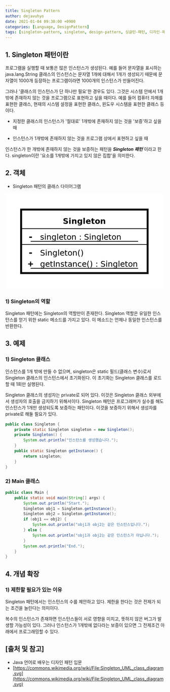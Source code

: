```yaml
---
title: Singleton Pattern
author: dejavuhyo
date: 2021-01-04 09:30:00 +0900
categories: [Language, DesignPattern]
tags: [singleton-pattern, singleton, design-pattern, 싱글턴-패턴, 디자인-패턴]
---
```


## 1. Singleton 패턴이란
프로그램을 실행할 때 보통은 많은 인스턴스가 생성된다. 예를 들어 문자열을 표시하는 java.lang.String 클래스의 인스턴스는 문자열 1개에 대해서 1개가 생성되기 때문에 문자열이 1000개 등장하는 프로그램이라면 1000개의 인스턴스가 만들어진다.

그러나 '클래스의 인스턴스가 단 하나만 필요'한 경우도 있다. 그것은 시스템 안에서 1개밖에 존재하지 않는 것을 프로그램으로 표현하고 싶을 때이다. 예를 들어 컴퓨터 자체를 표현한 클래스, 현재의 시스템 설정을 표현한 클래스, 윈도우 시스템을 표현한 클래스 등이다.

* 지정한 클래스의 인스턴스가 '절대로' 1개밖에 존재하지 않는 것을 '보증'하고 싶을 때

* 인스턴스가 1개밖에 존재하지 않는 것을 프로그램 상에서 표현하고 싶을 때

인스턴스가 한 개밖에 존재하지 않는 것을 보증하는 패턴을 _**Singleton 패턴**_ 이라고 한다. singleton이란 '요소를 1개밖에 가지고 있지 않은 집합'을 의미한다.

## 2. 객체

* Singleton 패턴의 클래스 다이어그램

![img001](/assets/img/2021-01-04-singleton-pattern/img001.png)

### 1) Singleton의 역할
Singleton 패턴에는 Singleton의 역할만이 존재한다. Singleton 역할은 유일한 인스턴스를 얻기 위한 static 메소드를 가지고 있다. 이 메소드는 언제나 동일한 인스턴스를 반환한다.

## 3. 예제

### 1) Singleton 클래스
인스턴스를 1개 밖에 만들 수 없으며, singleton은 static 필드(클래스 변수)로서 Singleton 클래스의 인스턴스에서 초기화된다. 이 초기화는 Singleton 클래스를 로드할 때 1회만 실행된다.

Singleton 클래스의 생성자는 private로 되어 있다. 이것은 Singleton 클래스 외부에서 생성자의 호출을 금지하기 위해서이다. Singleton 패턴은 프로그래머가 실수를 해도 인스턴스가 1개만 생성되도록 보증하는 패턴이다. 이것을 보증하기 위해서 생성자를 private로 해둘 필요가 있다.

```java
public class Singleton {
    private static Singleton singleton = new Singleton();
    private Singleton() {
        System.out.println("인스턴스를 생성했습니다.");
    }
    public static Singleton getInstance() {
        return singleton;
    }
}
```

### 2) Main 클래스

```java
public class Main {
    public static void main(String[] args) {
        System.out.println("Start.");
        Singleton obj1 = Singleton.getInstance();
        Singleton obj2 = Singleton.getInstance();
        if (obj1 == obj2) {
            System.out.println("obj1과 obj2는 같은 인스턴스입니다.");
        } else {
            System.out.println("obj1과 obj2는 같은 인스턴스가 아닙니다.");
        }
        System.out.println("End.");
    }
}
```

## 4. 개념 확장

### 1) 제한할 필요가 있는 이유
Singleton 패턴에서는 인스턴스의 수를 제안하고 있다. 제한을 한다는 것은 전제가 되는 조건을 늘린다는 의미이다.

복수의 인스턴스가 존재하면 인스턴스들이 서로 영향을 미치고, 뜻하지 않은 버그가 발생할 가능성이 있다. 그러나 인스턴스가 1개밖에 없다라는 보증이 있으면 그 전제조건 아래에서 프로그래밍할 수 있다.

## [출처 및 참고]
* Java 언어로 배우는 디자인 패턴 입문
* [https://commons.wikimedia.org/wiki/File:Singleton_UML_class_diagram.svg](https://commons.wikimedia.org/wiki/File:Singleton_UML_class_diagram.svg)
